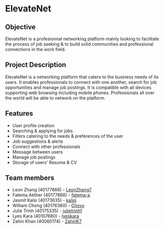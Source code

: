 # ElevateNet 

## Objective
ElevateNet is a profesionnal networking platform mainly looking to facilitate the process of job seeking & to build solid communities and professional connections in the work field. 

## Project Description
ElevateNet is a networking platform that caters to the business needs of its users. It enables professionals to connect with one another, search for job opportunities and manage job postings. It is compatible with all devices supporting web browsing including mobile phones. Professionals all over the world will be able to network on the platform.

## Features
- User profile creation
- Searching & applying for jobs
- Filters catering to the needs & preferences of the user
- Job suggestions & alerts
- Connect with other professionals
- Message between users
- Manage job postings
- Storage of users' Resume & CV

## Team members
- Leon Zhang (40177866) - [LeonZhang7](https://github.com/LeonZhang7) 
- Fatema Akther (40177866) - [fatema-a](https://github.com/fatema-a)
- Jasmit Kalsi (40173635) - [kalsij](https://github.com/kalsij)
- William Chong (40176360) - [Chovv](https://github.com/Chovv)
- Julie Trinh (40175335) - [julietrinh1](https://github.com/julietrinh1)
- Lyes Kara (40107680) - [lyeskara](https://github.com/lyeskara)
- Zahin Khan (40060174) - [ZahinK7](https://github.com/ZahinK7)

<!-- Links for buttons -->
[contributors-shield]: https://img.shields.io/github/contributors/lyeskara/SOEN390.svg?style=for-the-badge
